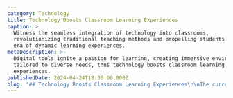 ```yaml
---
category: Technology
title: Technology Boosts Classroom Learning Experiences
caption: >
  Witness the seamless integration of technology into classrooms,
  revolutionizing traditional teaching methods and propelling students into an
  era of dynamic learning experiences.
metaDescription: >-
  Digital tools ignite a passion for learning, creating immersive environments
  tailored to diverse needs, thus technology boosts classroom learning
  experiences.
publishedDate: 2024-04-24T18:30:00.000Z
blog: "## Technology Boosts Classroom Learning Experiences\n\nThe current era of education is redefined by the use of technology, which has become a game changer. Glentree Academy reaffirms its dedication to dismantling the boundaries of traditional education by integrating technology into the curriculum and enabling students to harness its power.\n\n### The Evolution of Classroom Learning\n\nIt is time to forget about repetitive chalkboard lectures. With the introduction of smart classrooms that are equipped with interactive whiteboards and multimedia projectors, learning has now gone beyond conventional textbooks, where it is now more dynamic, as it turns students into active participants through a combination of visual presentations and live demonstrations. [Best CBSE Schools in Whitefield](https://www.glentreeacademy.com/glentree-whitefield \"Best CBSE Schools in Whitefield\") incorporated this digital transformation into their teaching methods to make learning immersive, interactive, and even in some sense, fun which all helps with the development of curiosity and intellectual growth.\n\n### Personalized Learning in the Digital Age\n\nTeaching students with unique needs is challenging yet essential for effective instruction in heterogeneous classrooms. On the other hand, assisted learning systems and AI-based assessment tools can be used by the teachers at [Best CBSE schools in Sarjapur Road](https://www.glentreeacademy.com/glentree-sarjapur \"Best CBSE Schools in Sarjapur Road\") to personalize instruction for the benefit of each student. We do this by looking at the data that is provided and by monitoring the progress of learning so that no student is left behind, creating an inclusive environment and also one that promotes academic excellence.\n\n### Global Connectivity and Collaboration\n\nIn an increasingly interconnected world, technology serves as a bridge that transcends geographical boundaries, fostering global connectivity and collaboration.\_ Through video conferencing and online forums, students can be in contact with other students from the [Best CBSE Schools in Bannerghatta Road](https://www.glentreeacademy.com/glentree-bannerghatta \"Best CBSE Schools in Bannerghatta Road\") who are coming from all parts of the world and together complete cross-cultural exchange and collaborative projects. Diversity and cultural awareness appraisal allow us to prepare our students for a world where all people treat each other with respect regardless of any differences.\n\n### Fostering Creativity and Innovation\n\nInnovation is the essence of progress and building a culture of creativity is all about us. [Best CBSE Schools in Bangalore](https://www.glentreeacademy.com/ \"Best CBSE Schools in Bangalore\") offer such innovation as a part of their curriculum, As a result, students watch practical demonstrations of STEM applications during coding clubs and robotics workshops etc.\_ They will gain problem-solving skills and learn to be a risk-taker and an entrepreneur. Educating our students with information technology systems and skills helps students to become adaptable learners and producers in a rapidly changing environment.\n\n#### Conclusion:\_\n\nIn conclusion, technology infusion revolutionizes learning, enhancing skills for modern life's finest. Glentree Academy is the institution championing educational reforms and is in the process of fostering tomorrow’s champions and innovators. Join us on a trip that combines new with old and without a doubt is going to be an experience that will remain unforgettable. Attaining the goal together, we shall honourably make the most out of technology and unleash the unlimited potential of every child.\n"
---
```


